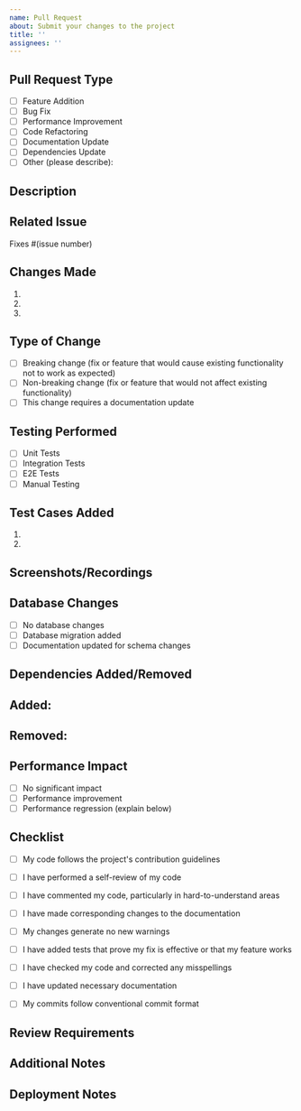 ```yaml
---
name: Pull Request
about: Submit your changes to the project
title: ''
assignees: ''
---
```


## Pull Request Type
<!-- Please check one by changing [ ] to [x] -->
- [ ] Feature Addition
- [ ] Bug Fix
- [ ] Performance Improvement
- [ ] Code Refactoring
- [ ] Documentation Update
- [ ] Dependencies Update
- [ ] Other (please describe):

## Description
<!-- Provide a clear and concise description of your changes -->

## Related Issue
<!-- Please link the issue(s) this PR addresses -->
Fixes #(issue number)

## Changes Made
<!-- List the key changes made in this PR -->
1. 
2. 
3. 

## Type of Change
<!-- Please check all that apply by changing [ ] to [x] -->
- [ ] Breaking change (fix or feature that would cause existing functionality not to work as expected)
- [ ] Non-breaking change (fix or feature that would not affect existing functionality)
- [ ] This change requires a documentation update

## Testing Performed
<!-- Describe the tests you ran and their outcomes -->
- [ ] Unit Tests
- [ ] Integration Tests
- [ ] E2E Tests
- [ ] Manual Testing

## Test Cases Added
<!-- List any new test cases added -->
1. 
2. 

## Screenshots/Recordings
<!-- If applicable, add screenshots or recordings to demonstrate your changes -->

## Database Changes
<!-- If applicable, describe any changes to the database schema -->
- [ ] No database changes
- [ ] Database migration added
- [ ] Documentation updated for schema changes

## Dependencies Added/Removed
<!-- List any dependencies that were added or removed -->
Added:
- 
Removed:
- 

## Performance Impact
<!-- Describe any performance impacts of your changes -->
- [ ] No significant impact
- [ ] Performance improvement
- [ ] Performance regression (explain below)

## Checklist
<!-- Please check all that apply by changing [ ] to [x] -->
- [ ] My code follows the project's contribution guidelines
- [ ] I have performed a self-review of my code
- [ ] I have commented my code, particularly in hard-to-understand areas
- [ ] I have made corresponding changes to the documentation
- [ ] My changes generate no new warnings
- [ ] I have added tests that prove my fix is effective or that my feature works
- [ ] I have checked my code and corrected any misspellings
- [ ] I have updated necessary documentation
- [ ] My commits follow conventional commit format


## Review Requirements
<!-- List any specific areas you'd like reviewers to focus on -->

## Additional Notes
<!-- Add any additional information that might be helpful for reviewers -->

## Deployment Notes
<!-- Any special considerations for deploying these changes -->